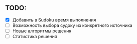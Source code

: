 ## TODO:
- [x] Добавить в Sudoku время выполнения
- [ ] Возможность выбора судоку из конкретного источника
- [ ] Новые алгоритмы решения
- [ ] Статистика решения
